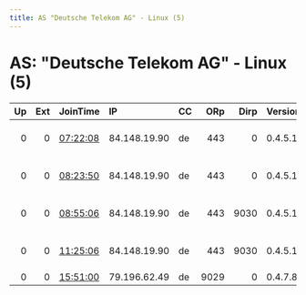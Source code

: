 ```yaml
---
title: AS "Deutsche Telekom AG" - Linux (5)
---
```


# AS: "Deutsche Telekom AG" - Linux (5)

|   Up |   Ext | JoinTime                                                                                              | IP           | CC   |   ORp |   Dirp | Version   | Contact                   | Nickname    |   eFamMembers |
|-----:|------:|:------------------------------------------------------------------------------------------------------|:-------------|:-----|------:|-------:|:----------|:--------------------------|:------------|--------------:|
|    0 |     0 | [07:22:08](https://nusenu.github.io/OrNetStats/w/relay/C3530CB47C7DDE2C9ECFA4B47ECB1B27684F3E98.html) | 84.148.19.90 | de   |   443 |      0 | 0.4.5.10  | tor-operator@your-emailad | CookieRelay |             1 |
|    0 |     0 | [08:23:50](https://nusenu.github.io/OrNetStats/w/relay/350038115F2A6FA98488489F5D3DAB9B62469044.html) | 84.148.19.90 | de   |   443 |      0 | 0.4.5.10  | tor-operator@your-emailad | CookieRelay |             1 |
|    0 |     0 | [08:55:06](https://nusenu.github.io/OrNetStats/w/relay/36AE44415296A317C0A041DAADF4DEBB83E338E9.html) | 84.148.19.90 | de   |   443 |   9030 | 0.4.5.10  | tor-operator@your-emailad | CookieRelay |             1 |
|    0 |     0 | [11:25:06](https://nusenu.github.io/OrNetStats/w/relay/427F59CAC2501A05071F9F5250785D1B00CC6082.html) | 84.148.19.90 | de   |   443 |   9030 | 0.4.5.10  | tor-operator@your-emailad | CookieRelay |             1 |
|    0 |     0 | [15:51:00](https://nusenu.github.io/OrNetStats/w/relay/A2F2AB5791B778C72F682E40A1215447853DA70B.html) | 79.196.62.49 | de   |  9029 |      0 | 0.4.7.8   | None                      | Unnamed     |             1 |
